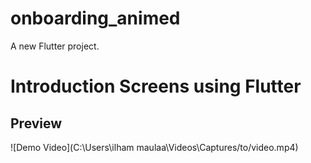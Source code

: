 # onboarding_animed

A new Flutter project.

# Introduction Screens using Flutter

## Preview

![Demo Video](C:\Users\ilham maulaa\Videos\Captures/to/video.mp4)
